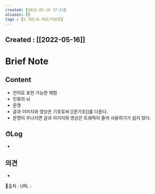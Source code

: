 ```yaml
---
created: [2022-05-16 17:21]
aliases: []
tags : [2.개인/A.메모/미분류]
---
```

## Created : [[2022-05-16]]
# Brief Note
## Content
- 언어로 표현 가능한 체험
- 인류의 뇌
- 문명
- 글과 이미지와 영상은 기호로써 [[준기호]]를 다룬다.
- 문명이 무너지면 글과 이미지와 영상은 트래픽이 줄어 사용하기가 쉽지 않다.

## ⏱Log
-

## 의견
-


📙출처 :
URL :